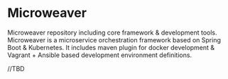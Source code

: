 # Microweaver
Microweaver repository including core framework &amp; development tools. Microweaver is a microservice orchestration framework based on Spring Boot &amp; Kubernetes.
It includes maven plugin for docker development &amp; Vagrant + Ansible based development environment definitions.

//TBD
